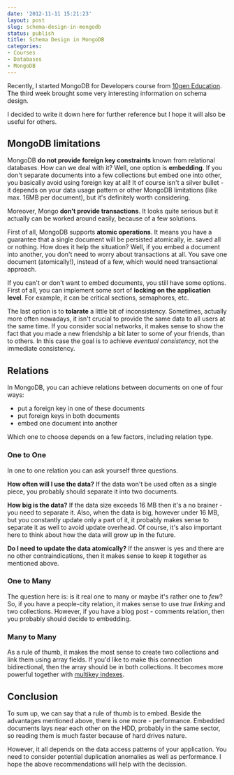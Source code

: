 ```yaml
---
date: '2012-11-11 15:21:23'
layout: post
slug: schema-design-in-mongodb
status: publish
title: Schema Design in MongoDB
categories:
- Courses
- Databases
- MongoDB
---
```


Recently, I started MongoDB for Developers course from [10gen Education](https://education.10gen.com). The third week brought some very interesting information on schema design.

I decided to write it down here for further reference but I hope it will also be useful for others.

## MongoDB limitations

MongoDB **do not provide foreign key constraints** known from relational databases. How can we deal with it? Well, one option is **embedding**. If you don't separate documents into a few collections but embed one into other, you basically avoid using foreign key at all! It of course isn't a silver bullet - it depends on your data usage pattern or other MongoDB limitations (like max. 16MB per document), but it's definitely worth considering.

Moreover, Mongo **don't provide transactions**. It looks quite serious but it actually can be worked around easily, because of a few solutions.

First of all, MongoDB supports **atomic operations**. It means you have a guarantee that a single document will be persisted atomically, ie. saved all or nothing. How does it help the situation? Well, if you embed a document into another, you don't need to worry about transactions at all. You save one document (atomically!), instead of a few, which would need transactional approach.

If you can't or don't want to embed documents, you still have some options. First of all, you can implement some sort of **locking on the application level**. For example, it can be critical sections, semaphores, etc.

The last option is to **tolarate** a little bit of inconsistency. Sometimes, actually more often nowadays, it isn't crucial to provide the same data to all users at the same time. If you consider social networks, it makes sense to show the fact that you made a new friendship a bit later to some of your friends, than to others. In this case the goal is to achieve *eventual consistency*, not the immediate consistency.

## Relations

In MongoDB, you can achieve relations between documents on one of four ways:

* put a foreign key in one of these documents
* put foreign keys in both documents
* embed one document into another

Which one to choose depends on a few factors, including relation type.

### One to One

In one to one relation you can ask yourself three questions.

**How often will I use the data?** If the data won't be used often as a single piece, you probably should separate it into two documents.

**How big is the data?** If the data size exceeds 16 MB then it's a no brainer - you need to separate it. Also, when the data is big, however under 16 MB, but you constantly update only a part of it, it probably makes sense to separate it as well to avoid update overhead. Of course, it's also important here to think about how the data will grow up in the future.

**Do I need to update the data atomically?** If the answer is yes and there are no other contraindications, then it makes sense to keep it together as mentioned above.

### One to Many

The question here is: is it real one to many or maybe it's rather one to *few*? So, if you have a people-city relation, it makes sense to use *true linking* and two collections. However, if you have a blog post - comments relation, then you probably should decide to embedding.

### Many to Many

As a rule of thumb, it makes the most sense to create two collections and link them using array fields. If you'd like to make this connection bidirectional, then the array should be in both collections. It becomes more powerful together with [multikey indexes](http://www.mongodb.org/display/DOCS/Multikeys).

## Conclusion

To sum up, we can say that a rule of thumb is to embed. Beside the advantages mentioned above, there is one more - performance. Embedded documents lays near each other on the HDD, probably in the same sector, so reading them is much faster because of hard drives nature.

However, it all depends on the data access patterns of your application. You need to consider potential duplication anomalies as well as performance. I hope the above recommendations will help with the decission.